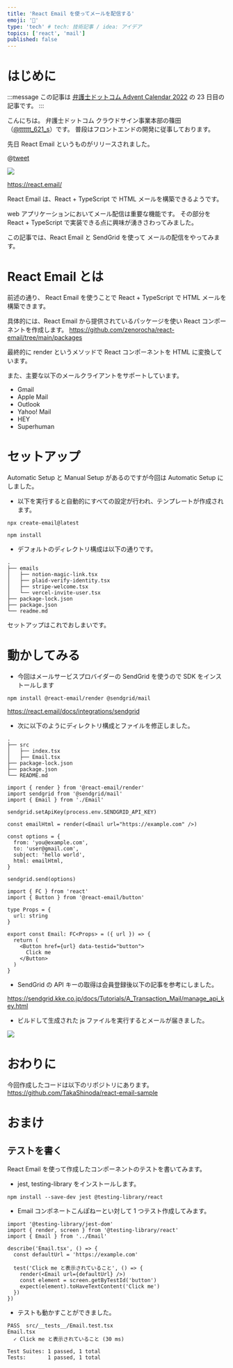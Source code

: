 ```yaml
---
title: 'React Email を使ってメールを配信する'
emoji: '📨'
type: 'tech' # tech: 技術記事 / idea: アイデア
topics: ['react', 'mail']
published: false
---
```


# はじめに

:::message
この記事は [弁護士ドットコム Advent Calendar 2022](https://qiita.com/advent-calendar/2022/bengo4com) の 23 日目の記事です。
:::

こんにちは。
弁護士ドットコム クラウドサイン事業本部の篠田（[@tttttt_621_s](https://twitter.com/tttttt_621_s)）です。
普段はフロントエンドの開発に従事しております。

先日 React Email というものがリリースされました。

@[tweet](https://twitter.com/zenorocha/status/1600149944060420097?s=20&t=A2QtcWe9u5kdpwReHuNOgQ)

![](https://storage.googleapis.com/zenn-user-upload/131637fd912b-20221215.png)

https://react.email/

React Email は、React + TypeScript で HTML メールを構築できるようです。

web アプリケーションにおいてメール配信は重要な機能です。
その部分を React + TypeScript で実装できる点に興味が湧きさわってみました。

この記事では、React Email と SendGrid を使って メールの配信をやってみます。

# React Email とは

前述の通り、 React Email を使うことで React + TypeScript で HTML メールを構築できます。

具体的には、React Email から提供されているパッケージを使い React コンポーネントを作成します。
https://github.com/zenorocha/react-email/tree/main/packages

最終的に render というメソッドで React コンポーネントを HTML に変換しています。

また、主要な以下のメールクライアントをサポートしています。

- Gmail
- Apple Mail
- Outlook
- Yahoo! Mail
- HEY
- Superhuman

# セットアップ

Automatic Setup と Manual Setup があるのですが今回は Automatic Setup にしました。

- 以下を実行すると自動的にすべての設定が行われ、テンプレートが作成されます。

```
npx create-email@latest
```

```
npm install
```

- デフォルトのディレクトリ構成は以下の通りです。

```
.
├── emails
│   ├── notion-magic-link.tsx
│   ├── plaid-verify-identity.tsx
│   ├── stripe-welcome.tsx
│   └── vercel-invite-user.tsx
├── package-lock.json
├── package.json
└── readme.md
```

セットアップはこれでおしまいです。

# 動かしてみる

- 今回はメールサービスプロバイダーの SendGrid を使うので SDK をインストールします

```
npm install @react-email/render @sendgrid/mail
```

https://react.email/docs/integrations/sendgrid

- 次に以下のようにディレクトリ構成とファイルを修正しました。

```
.
├── src
│   ├── index.tsx
│   ├── Email.tsx
├── package-lock.json
├── package.json
└── README.md
```

```tsx: src/index.tsx
import { render } from '@react-email/render'
import sendgrid from '@sendgrid/mail'
import { Email } from './Email'

sendgrid.setApiKey(process.env.SENDGRID_API_KEY)

const emailHtml = render(<Email url="https://example.com" />)

const options = {
  from: 'you@example.com',
  to: 'user@gmail.com',
  subject: 'hello world',
  html: emailHtml,
}

sendgrid.send(options)
```

```tsx: src/Email.tsx
import { FC } from 'react'
import { Button } from '@react-email/button'

type Props = {
  url: string
}

export const Email: FC<Props> = ({ url }) => {
  return (
    <Button href={url} data-testid="button">
      Click me
    </Button>
  )
}

```

- SendGrid の API キーの取得は会員登録後以下の記事を参考にしました。

https://sendgrid.kke.co.jp/docs/Tutorials/A_Transaction_Mail/manage_api_key.html

- ビルドして生成された js ファイルを実行するとメールが届きました。

![](https://storage.googleapis.com/zenn-user-upload/718c34919fd4-20221215.png)

# おわりに

今回作成したコードは以下のリポジトリにあります。
https://github.com/TakaShinoda/react-email-sample

# おまけ

## テストを書く

React Email を使って作成したコンポーネントのテストを書いてみます。

- jest, testing-library をインストールします。

```
npm install --save-dev jest @testing-library/react
```

- Email コンポネートこんぽねーとい対して 1 つテスト作成してみます。

```tsx: src/__tests__/Email.test.tsx
import '@testing-library/jest-dom'
import { render, screen } from '@testing-library/react'
import { Email } from '../Email'

describe('Email.tsx', () => {
  const defaultUrl = 'https://example.com'

  test('Click me と表示されていること', () => {
    render(<Email url={defaultUrl} />)
    const element = screen.getByTestId('button')
    expect(element).toHaveTextContent('Click me')
  })
})
```

- テストも動かすことができました。

```
PASS  src/__tests__/Email.test.tsx
Email.tsx
  ✓ Click me と表示されていること (30 ms)

Test Suites: 1 passed, 1 total
Tests:       1 passed, 1 total
```
